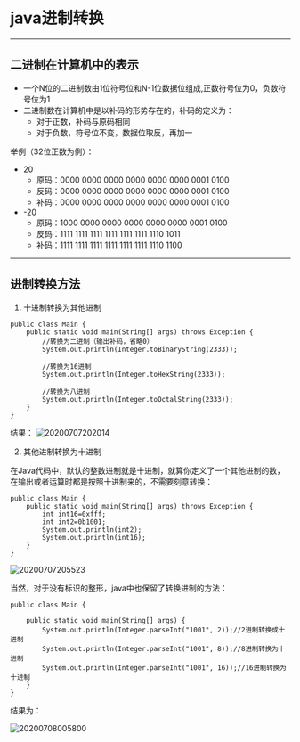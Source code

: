 # java进制转换

---
## 二进制在计算机中的表示

- 一个N位的二进制数由1位符号位和N-1位数据位组成,正数符号位为0，负数符号位为1
- 二进制数在计算机中是以补码的形势存在的，补码的定义为：
  - 对于正数，补码与原码相同
  - 对于负数，符号位不变，数据位取反，再加一

举例（32位正数为例）：
  - 20
    - 原码：0000 0000 0000 0000 0000 0000 0001 0100
    - 反码：0000 0000 0000 0000 0000 0000 0001 0100
    - 补码：0000 0000 0000 0000 0000 0000 0001 0100
  - -20
    - 原码：1000 0000 0000 0000 0000 0000 0001 0100
    - 反码：1111 1111 1111 1111 1111 1111 1110 1011
    - 补码：1111 1111 1111 1111 1111 1111 1110 1100

---
## 进制转换方法

1. 十进制转换为其他进制

```
public class Main {
    public static void main(String[] args) throws Exception {
        //转换为二进制（输出补码，省略0）
        System.out.println(Integer.toBinaryString(2333));

        //转换为16进制
        System.out.println(Integer.toHexString(2333));

        //转换为八进制
        System.out.println(Integer.toOctalString(2333));
    }
}
```
结果：
![20200707202014](https://cdn.jsdelivr.net/gh/leiyu1997/PicBed@master/blogs/pictures/20200707202014.png)

2. 其他进制转换为十进制

在Java代码中，默认的整数进制就是十进制，就算你定义了一个其他进制的数，在输出或者运算时都是按照十进制来的，不需要刻意转换：

```
public class Main {
    public static void main(String[] args) throws Exception {
        int int16=0xfff;
        int int2=0b1001;
        System.out.println(int2);
        System.out.println(int16);
    }
}

```

![20200707205523](https://cdn.jsdelivr.net/gh/leiyu1997/PicBed@master/blogs/pictures/20200707205523.png)

当然，对于没有标识的整形，java中也保留了转换进制的方法：

```
public class Main {

    public static void main(String[] args) {
        System.out.println(Integer.parseInt("1001", 2));//2进制转换成十进制
        System.out.println(Integer.parseInt("1001", 8));//8进制转换为十进制
        System.out.println(Integer.parseInt("1001", 16));//16进制转换为十进制
    }
}
```

结果为：

![20200708005800](https://cdn.jsdelivr.net/gh/leiyu1997/PicBed@master/blogs/pictures/20200708005800.png)
